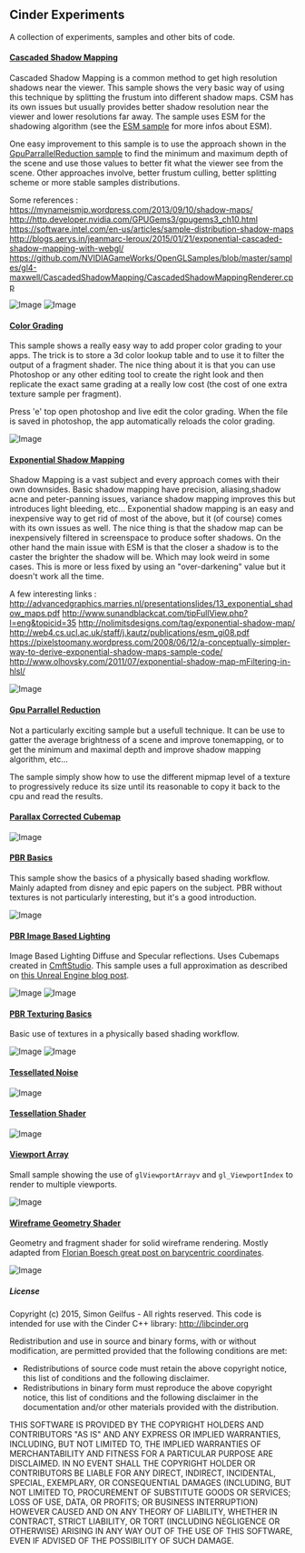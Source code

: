 ## Cinder Experiments
A collection of experiments, samples and other bits of code.

#### [Cascaded Shadow Mapping](/CascadedShadowMapping/src/CascadedShadowMappingApp.cpp)
Cascaded Shadow Mapping is a common method to get high resolution shadows near the viewer. This sample shows the very basic way of using this technique by splitting the frustum into different shadow maps. CSM has its own issues but usually provides better shadow resolution near the viewer and lower resolutions far away. The sample uses ESM for the shadowing algorithm (see the [ESM sample](/ExponentialShadowMap) for more infos about ESM).  

One easy improvement to this sample is to use the approach shown in the [GpuParrallelReduction sample](/GpuParrallelReduction) to find the minimum and maximum depth of the scene and use those values to better fit what the viewer see from the scene. Other approaches involve, better frustum culling, better splitting scheme or more stable samples distributions.

Some references :  
https://mynameismjp.wordpress.com/2013/09/10/shadow-maps/
http://http.developer.nvidia.com/GPUGems3/gpugems3_ch10.html
https://software.intel.com/en-us/articles/sample-distribution-shadow-maps
http://blogs.aerys.in/jeanmarc-leroux/2015/01/21/exponential-cascaded-shadow-mapping-with-webgl/
https://github.com/NVIDIAGameWorks/OpenGLSamples/blob/master/samples/gl4-maxwell/CascadedShadowMapping/CascadedShadowMappingRenderer.cpp  

![Image](/Images/CascadedShadowMapping0.jpg)
![Image](/Images/CascadedShadowMapping1.jpg)

#### [Color Grading](/ColorGrading/src/ColorGradingApp.cpp)
This sample shows a really easy way to add proper color grading to your apps. The trick is to store a 3d color lookup table and to use it to filter the output of a fragment shader. The nice thing about it is that you can use Photoshop or any other editing tool to create the right look and then replicate the exact same grading at a really low cost (the cost of one extra texture sample per fragment).  

Press 'e' top open photoshop and live edit the color grading. When the file is saved in photoshop, the app automatically reloads the color grading.  

![Image](/Images/ColorGrading.jpg)

#### [Exponential Shadow Mapping](/ExponentialShadowMap/src/ExponentialShadowMapApp.cpp)
Shadow Mapping is a vast subject and every approach comes with their own downsides. Basic shadow mapping have precision, aliasing,shadow acne and peter-panning issues, variance shadow mapping improves this but introduces light bleeding, etc... Exponential shadow mapping is an easy and inexpensive way to get rid of most of the above, but it (of course) comes with its own issues as well. The nice thing is that the shadow map can be inexpensively filtered in screenspace to produce softer shadows. On the other hand the main issue with ESM is that the closer a shadow is to the caster the brighter the shadow will be. Which may look weird in some cases. This is more or less fixed by using an "over-darkening" value but it doesn't work all the time.  

A few interesting links :  
http://advancedgraphics.marries.nl/presentationslides/13_exponential_shadow_maps.pdf
http://www.sunandblackcat.com/tipFullView.php?l=eng&topicid=35
http://nolimitsdesigns.com/tag/exponential-shadow-map/
http://web4.cs.ucl.ac.uk/staff/j.kautz/publications/esm_gi08.pdf
https://pixelstoomany.wordpress.com/2008/06/12/a-conceptually-simpler-way-to-derive-exponential-shadow-maps-sample-code/
http://www.olhovsky.com/2011/07/exponential-shadow-map-mFiltering-in-hlsl/

![Image](/Images/ExponentialShadowMap.jpg)

#### [Gpu Parrallel Reduction](/GpuParrallelReduction/src/GpuParrallelReductionApp.cpp)
Not a particularly exciting sample but a usefull technique. It can be use to gatter the average brightness of a scene and improve tonemapping, or to get the minimum and maximal depth and improve shadow mapping algorithm, etc... 

The sample simply show how to use the different mipmap level of a texture to progressively reduce its size until its reasonable to copy it back to the cpu and read the results.

#### [Parallax Corrected Cubemap](/ParallaxCorrectedCubemap/src/ParallaxCorrectedCubemapApp.cpp)
![Image](/Images/ParallaxCorrectedCubemap.jpg)

#### [PBR Basics](/PBRBasics/src/PBRBasicsApp.cpp)
This sample show the basics of a physically based shading workflow. Mainly adapted from disney and epic papers on the subject. PBR without textures is not particularly interesting, but it's a good introduction.

![Image](/Images/PBRBasics.jpg)

#### [PBR Image Based Lighting](/PBRImageBasedLighting/src/PBRImageBasedLightingApp.cpp)
Image Based Lighting Diffuse and Specular reflections. Uses Cubemaps created in [CmftStudio](https://github.com/dariomanesku/cmftStudio). This sample uses a full approximation as described on [this Unreal Engine blog post](https://www.unrealengine.com/blog/physically-based-shading-on-mobile).

![Image](/Images/PBRImageBasedLighting0.jpg)
![Image](/Images/PBRImageBasedLighting1.jpg)

#### [PBR Texturing Basics](/PBRTexturingBasics/src/PBRTexturingBasicsApp.cpp)
Basic use of textures in a physically based shading workflow.

![Image](/Images/PBRTexturingBasics0.jpg)
![Image](/Images/PBRTexturingBasics1.jpg)

#### [Tessellated Noise](/TessellatedNoise/src/TessellatedNoiseApp.cpp)
![Image](/Images/TessellatedNoise.jpg)

#### [Tessellation Shader](/TessellationShader/src/TessellationShaderApp.cpp)
![Image](/Images/TessellationShader.jpg)

#### [Viewport Array](/ViewportArray/src/ViewportArrayApp.cpp)
Small sample showing the use of ```glViewportArrayv``` and ```gl_ViewportIndex``` to render to multiple viewports.

![Image](/Images/ViewportArray.jpg)

#### [Wireframe Geometry Shader](/WireframeGeometryShader/src/WireframeGeometryShaderApp.cpp)
Geometry and fragment shader for solid wireframe rendering. Mostly adapted from [Florian Boesch great post on barycentric coordinates](http://codeflow.org/entries/2012/aug/02/easy-wireframe-display-with-barycentric-coordinates/).

![Image](/Images/WireframeGeometryShader.jpg)



##### License
Copyright (c) 2015, Simon Geilfus - All rights reserved.
This code is intended for use with the Cinder C++ library: http://libcinder.org

Redistribution and use in source and binary forms, with or without modification, are permitted provided that
the following conditions are met:

* Redistributions of source code must retain the above copyright notice, this list of conditions and
the following disclaimer.
* Redistributions in binary form must reproduce the above copyright notice, this list of conditions and
the following disclaimer in the documentation and/or other materials provided with the distribution.

THIS SOFTWARE IS PROVIDED BY THE COPYRIGHT HOLDERS AND CONTRIBUTORS "AS IS" AND ANY EXPRESS OR IMPLIED
WARRANTIES, INCLUDING, BUT NOT LIMITED TO, THE IMPLIED WARRANTIES OF MERCHANTABILITY AND FITNESS FOR A
PARTICULAR PURPOSE ARE DISCLAIMED. IN NO EVENT SHALL THE COPYRIGHT HOLDER OR CONTRIBUTORS BE LIABLE FOR
ANY DIRECT, INDIRECT, INCIDENTAL, SPECIAL, EXEMPLARY, OR CONSEQUENTIAL DAMAGES (INCLUDING, BUT NOT LIMITED
TO, PROCUREMENT OF SUBSTITUTE GOODS OR SERVICES; LOSS OF USE, DATA, OR PROFITS; OR BUSINESS INTERRUPTION)
HOWEVER CAUSED AND ON ANY THEORY OF LIABILITY, WHETHER IN CONTRACT, STRICT LIABILITY, OR TORT (INCLUDING
NEGLIGENCE OR OTHERWISE) ARISING IN ANY WAY OUT OF THE USE OF THIS SOFTWARE, EVEN IF ADVISED OF THE
POSSIBILITY OF SUCH DAMAGE.
